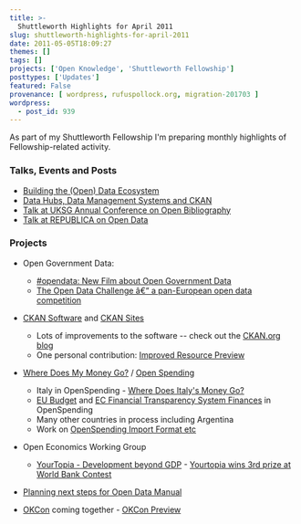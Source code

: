 ```yaml
---
title: >-
  Shuttleworth Highlights for April 2011
slug: shuttleworth-highlights-for-april-2011
date: 2011-05-05T18:09:27
themes: []
tags: []
projects: ['Open Knowledge', 'Shuttleworth Fellowship']
posttypes: ['Updates']
featured: False
provenance: [ wordpress, rufuspollock.org, migration-201703 ]
wordpress:
  - post_id: 939
---
```


As part of my Shuttleworth Fellowship I'm preparing monthly highlights of Fellowship-related activity.

### Talks, Events and Posts

  * [Building the (Open) Data Ecosystem][ecosystem]
  * [Data Hubs, Data Management Systems and CKAN][datahubs]
  * [Talk at UKSG Annual Conference on Open Bibliography][uksg]
  * [Talk at REPUBLICA on Open Data][republica]

[uksg]: http://rufuspollock.org/2011/04/06/talk-at-uksg-2011-conference/
[republica]: http://rufuspollock.org/2011/04/15/talk-at-republica-2011/
[ecosystem]: http://blog.okfn.org/2011/03/31/building-the-open-data-ecosystem/
[datahubs]: http://notebook.okfn.org/2011/04/27/data-hubs-data-management-systems-and-ckan/


### Projects

  * Open Government Data:
    * [#opendata: New Film about Open Government Data][opendata-film]
    * [The Open Data Challenge â€“ a pan-European open data competition][challenge]

  * [CKAN Software][ckan] and [CKAN Sites][ckan.net]
    * Lots of improvements to the software -- check out the [CKAN.org blog][ckan-blog]
    * One personal contribution: [Improved Resource Preview][ckan-preview]

  * [Where Does My Money Go?][wdmmg] / [Open Spending][os]
    * Italy in OpenSpending - [Where Does Italy's Money Go?][os-italy]
    * [EU Budget][os-eu] and [EC Financial Transparency System Finances][os-ec-fts] in OpenSpending
    * Many other countries in process including Argentina
    * Work on [OpenSpending Import Format etc][os-import]

  * Open Economics Working Group
    * [YourTopia - Development beyond GDP][yourtopia] - [Yourtopia wins 3rd prize at World Bank Contest][yourtopia-prize]

  * [Planning next steps for Open Data Manual][manual-next-steps]

  * [OKCon][okcon] coming together - [OKCon Preview][okcon-preview]


[yourtopia]: http://yourtopia.net/
[yourtopia-prize]: http://blog.okfn.org/2011/04/17/yourtopia-wins-3rd-prize-at-world-bank-contest/

[opendata-film]: http://blog.okfn.org/2011/04/13/opendata-new-film-about-open-government-data/
[challenge]: http://blog.okfn.org/2011/04/05/announcing-the-open-data-challenge-a-pan-european-open-data-competition/

[ckan]: http://ckan.org/
[ckan.net]: http://ckan.net/
[ckan-blog]: http://ckan.org/blog/
[ckan-preview]: http://ckan.org/2011/03/29/improved-resource-preview/

[okcon]: http://okcon.org/
[okcon-preview]: http://blog.okfn.org/2011/04/27/okcon-2011-presentation-and-speaker-preview/

[os]: http://openspending.org/
[os-italy]: http://blog.okfn.org/2011/04/19/where-does-italys-money-go/
[os-eu]: http://openspending.org/dataset/eu
[os-ec-fts]: http://openspending.org/dataset/fts
[os-import]: http://notebook.okfn.org/2011/04/21/the-openspending-data-format-for-importing-data-into-openspending/
[wdmmg]: http://wheredoesmymoneygo.org

[manual-next-steps]: http://notebook.okfn.org/2011/04/08/open-data-manual-updates-and-next-steps/


